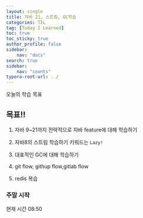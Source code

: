 ```yaml
---
layout: single
title: 자바 21, 스트림, GC학습
categories: TIL
tag: [Today I Learned]
toc: true
toc_sticky: true
author_profile: false
sidebar:
    nav: "docs"
search: true
sidebar:
    nav: "counts"
typora-root-url: ../
---
```


  

오늘의 학습 목표  

## 목표!!

1. 자바 9~21까지 전략적으로 자바 feature에 대해 학습하기
2. 자바8의 스트림 학습하기 키워드는 `Lazy!`
3. 대표적인 GC에 대해 학습하기

4. git flow, githup flow,gitlab flow

5. redis 복습



### 주말 시작

현재 시간 08:50







